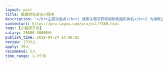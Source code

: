 ```yaml
---                
layout: post       
title: 数据排名资讯小程序           
description: '</br>主要功能点</br>1 搜索关键字获取捐款数据和排名</br>2 为捐款公司数据点赞</br>3 用户打卡获得积分，积分可以兑换鲜花</br>4 鲜花可以送给捐款公司，送鲜花可以参考新浪微博</br>'     
contenturl: https://pro.lagou.com/project/7460.html      
tags: [小程序开发]            
salary: 20000-30000元          
publish_time: 2018-04-24 14:08:01         
review: 1783人                   
apply: 19人                   
recommend: 5人                   
time_range: 1-3个月              
---                 
```


